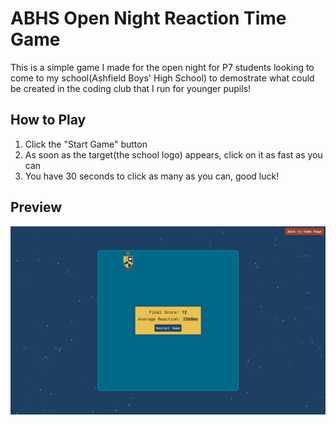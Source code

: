 # ABHS Open Night Reaction Time Game
This is a simple game I made for the open night for P7 students looking to come to my school(Ashfield Boys' High School) to demostrate what could be created in the coding club that I run for younger pupils! 

## How to Play

1. Click the "Start Game" button
2. As soon as the target(the school logo) appears, click on it as fast as you can
3. You have 30 seconds to click as many as you can, good luck!

## Preview
![Game Preview](images/preview.gif)
